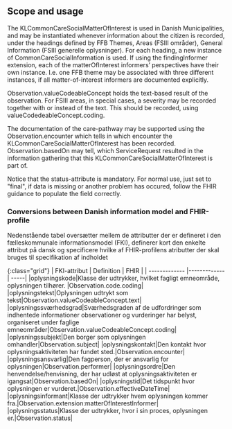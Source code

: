 ## Scope and usage
The KLCommonCareSocialMatterOfInterest is used in Danish Municipalities, and may be instantiated whenever information about the citizen is recorded, under the headings defined by FFB Themes, Areas (FSIII områder), General Information (FSIII generelle oplysninger). For each heading, a new instance of CommonCareSocialInformation is used. If using the findingInformer extension, each of the matterOfInterest informers’ perspectives have their own instance. I.e. one FFB theme may be associated with three different instances, if all matter-of-interest informers are documented explicitly. 

Observation.valueCodeableConcept holds the text-based result of the observation. For FSIII areas, in special cases, a severity may be recorded together with or instead of the text. This should be recorded, using valueCodedeableConcept.coding.

The documentation of the care-pathway may be supported using the Observation.encounter which tells in which encounter the KLCommonCareSocialMatterOfInterest has been recorded. Observation.basedOn may tell, which ServiceRequest resulted in the information gathering that this KLCommonCareSocialMatterOfInterest is part of.

Notice that the status-attribute is mandatory. For normal use, just set to "final", if data is missing or another problem has occured, follow the FHIR guidance to populate the field correctly.


### Conversions between Danish information model and FHIR-profile

Nedenstående tabel oversætter mellem de attributter der er defineret i den fælleskommunale informationsmodel (FKI), definerer kort den enkelte attribut på dansk og specificere hvilke af FHIR-profilens atributter der skal bruges til specifikation af indholdet

{:class="grid"}
|   FKI-attribut      | Definition        | FHIR  |
| ------------- |-------------| -----|
|oplysningskode|Klasse der udtrykker, hvilket fagligt emneområde, oplysningen tilhører. |Observation.code.coding|
|oplysningstekst|Oplysningen udtrykt som tekst|Observation.valueCodeableConcept.text|
|oplysningssværhedsgrad|Sværhedsgraden af de udfordringer som indhentede informationer observationer og vurderinger har belyst, organiseret under faglige emneområder|Observation.valueCodeableConcept.coding|
|oplysningssubjekt|Den borger som oplysningen omhandler|Observation.subject|
|oplysningskontakt|Den kontakt hvor oplysningsaktiviteten har fundet sted.|Observation.encounter|
|oplysningsansvarlig|Den fagperson, der er ansvarlig for oplysningen|Observation.performer|
|oplysningsordre|Den henvendelse/henvisning, der har udløst at oplysningsaktiviteten er igangsat|Observation.basedOn|
|oplysningstid|Det tidspunkt hvor oplysningen er vurderet.|Observation.effectiveDateTime|
|oplysningsinformant|Klasse der udtrykker hvem oplysningen kommer fra.|Observation.extension:matterOfInterestInformer|
|oplysningsstatus|Klasse der udtrykker, hvor i sin proces, oplysningen er.|Observation.status|